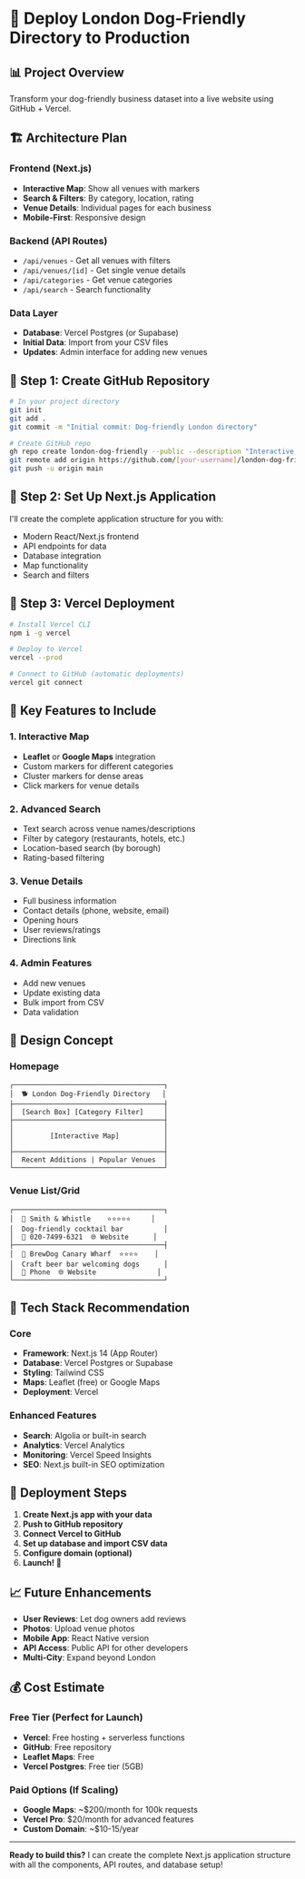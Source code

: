 # 🚀 Deploy London Dog-Friendly Directory to Production

## 📊 Project Overview
Transform your dog-friendly business dataset into a live website using GitHub + Vercel.

## 🏗️ Architecture Plan

### Frontend (Next.js)
- **Interactive Map**: Show all venues with markers
- **Search & Filters**: By category, location, rating
- **Venue Details**: Individual pages for each business
- **Mobile-First**: Responsive design

### Backend (API Routes)
- `/api/venues` - Get all venues with filters
- `/api/venues/[id]` - Get single venue details
- `/api/categories` - Get venue categories
- `/api/search` - Search functionality

### Data Layer
- **Database**: Vercel Postgres (or Supabase)
- **Initial Data**: Import from your CSV files
- **Updates**: Admin interface for adding new venues

## 🎯 Step 1: Create GitHub Repository

```bash
# In your project directory
git init
git add .
git commit -m "Initial commit: Dog-friendly London directory"

# Create GitHub repo
gh repo create london-dog-friendly --public --description "Interactive directory of dog-friendly businesses in London"
git remote add origin https://github.com/[your-username]/london-dog-friendly.git
git push -u origin main
```

## 🎯 Step 2: Set Up Next.js Application

I'll create the complete application structure for you with:
- Modern React/Next.js frontend
- API endpoints for data
- Database integration
- Map functionality
- Search and filters

## 🎯 Step 3: Vercel Deployment

```bash
# Install Vercel CLI
npm i -g vercel

# Deploy to Vercel
vercel --prod

# Connect to GitHub (automatic deployments)
vercel git connect
```

## 🌟 Key Features to Include

### 1. Interactive Map
- **Leaflet** or **Google Maps** integration
- Custom markers for different categories
- Cluster markers for dense areas
- Click markers for venue details

### 2. Advanced Search
- Text search across venue names/descriptions
- Filter by category (restaurants, hotels, etc.)
- Location-based search (by borough)
- Rating-based filtering

### 3. Venue Details
- Full business information
- Contact details (phone, website, email)
- Opening hours
- User reviews/ratings
- Directions link

### 4. Admin Features
- Add new venues
- Update existing data
- Bulk import from CSV
- Data validation

## 🎨 Design Concept

### Homepage
```
┌─────────────────────────────────────┐
│  🐕 London Dog-Friendly Directory   │
├─────────────────────────────────────┤
│  [Search Box] [Category Filter]     │
├─────────────────────────────────────┤
│                                     │
│         [Interactive Map]           │
│                                     │
├─────────────────────────────────────┤
│  Recent Additions | Popular Venues  │
└─────────────────────────────────────┘
```

### Venue List/Grid
```
┌─────────────────────────────────────┐
│  📍 Smith & Whistle    ⭐⭐⭐⭐⭐     │
│  Dog-friendly cocktail bar          │
│  📱 020-7499-6321  🌐 Website      │
├─────────────────────────────────────┤
│  📍 BrewDog Canary Wharf  ⭐⭐⭐⭐    │
│  Craft beer bar welcoming dogs      │
│  📱 Phone  🌐 Website               │
└─────────────────────────────────────┘
```

## 🔧 Tech Stack Recommendation

### Core
- **Framework**: Next.js 14 (App Router)
- **Database**: Vercel Postgres or Supabase
- **Styling**: Tailwind CSS
- **Maps**: Leaflet (free) or Google Maps
- **Deployment**: Vercel

### Enhanced Features
- **Search**: Algolia or built-in search
- **Analytics**: Vercel Analytics
- **Monitoring**: Vercel Speed Insights
- **SEO**: Next.js built-in SEO optimization

## 🚦 Deployment Steps

1. **Create Next.js app with your data**
2. **Push to GitHub repository**  
3. **Connect Vercel to GitHub**
4. **Set up database and import CSV data**
5. **Configure domain (optional)**
6. **Launch! 🎉**

## 📈 Future Enhancements

- **User Reviews**: Let dog owners add reviews
- **Photos**: Upload venue photos
- **Mobile App**: React Native version
- **API Access**: Public API for other developers
- **Multi-City**: Expand beyond London

## 💰 Cost Estimate

### Free Tier (Perfect for Launch)
- **Vercel**: Free hosting + serverless functions
- **GitHub**: Free repository
- **Leaflet Maps**: Free
- **Vercel Postgres**: Free tier (5GB)

### Paid Options (If Scaling)
- **Google Maps**: ~$200/month for 100k requests
- **Vercel Pro**: $20/month for advanced features
- **Custom Domain**: ~$10-15/year

---

**Ready to build this?** I can create the complete Next.js application structure with all the components, API routes, and database setup!